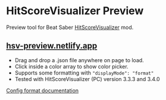 # HitScoreVisualizer Preview

Preview tool for Beat Saber [HitScoreVisualizer](https://github.com/ErisApps/HitScoreVisualizer) mod.

## [hsv-preview.netlify.app](https://hsv-preview.netlify.app/)

- Drag and drop a .json file anywhere on page to load.
- Click inside a color array to show color picker.
- Supports some formatting with `"displayMode": "format"`
- Tested with HitScoreVisualizer (PC) version 3.3.3 and 3.4.0

[Config format documentation](https://github.com/ErisApps/HitScoreVisualizer#how-to-config-aka-config-explained)
